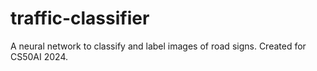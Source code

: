 # traffic-classifier
A neural network to classify and label images of road signs. Created for CS50AI 2024.
